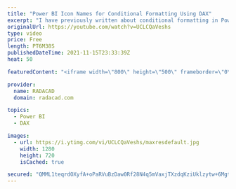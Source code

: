 ```yaml
---
title: "Power BI Icon Names for Conditional Formatting Using DAX"
excerpt: "I have previously written about conditional formatting in Power BI, and how you can take one step further with using DAX to dynamically change the conditional formatting. Conditional formatting with DAX for colors is easy, you can use the color name or their hex code. But for Icons, it is slightly different."
originalUrl: https://youtube.com/watch?v=UCLCQaVeshs
type: video
price: Free
length: PT6M38S
publishedDateTime: 2021-11-15T23:33:39Z
heat: 50

featuredContent: "<iframe width=\"800\" height=\"500\" frameborder=\"0\" src=\"https://www.youtube.com/embed/UCLCQaVeshs\" allow=\"accelerometer; autoplay; encrypted-media; gyroscope; picture-in-picture\" allowfullscreen></iframe>"

provider:
  name: RADACAD
  domain: radacad.com

topics:
  - Power BI
  - DAX

images:
  - url: https://i.ytimg.com/vi/UCLCQaVeshs/maxresdefault.jpg
    width: 1280
    height: 720
    isCached: true

secured: "QMML1teqrdOXyfA+oPaRVuBzDaw0Rf28N4q5mVaxjTXzdqKziUklzytw+6MgtD17PhvAnIwmuOHWKdEGF9Nmlx50hJWbFpfQmbLFsQrhofh+O/ThC/fRMVhVHBJuUJMdoE8KbNannbB1nyyQl+dTV+XcH1b+hml/xTH55pEnzpGljLG5ed0eyu2zqAxEVFoA9qCf+b2xU8ViQ4JL0yDiAfYrOO2d5woa2HPZzHm/8dQMWvenauvk3f+08ygreSG0Q3c/uDkiWnv1SsYaKpHKPo4d2al9q9gmQQPlOM/anwjGVaURcIzpAXKDOlAcBVkU0P0k0DatWU38Keqt5+uC4s6g5vrpCuQrdw9SQewyj4VhgYqwJ/aORgve6ZHVA0Be2lgn8cySVKD59C7D2dMTL46bg7x70ZIh0qT3zy0Hl54=;JPPSxwqwiidf3LYKoQSFlw=="
---
```


